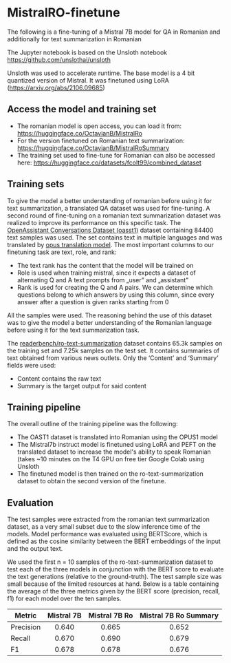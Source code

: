 # MistralRO-finetune
The following is a fine-tuning of a Mistral 7B model for QA in Romanian and additionally for text summarization in Romanian

The Jupyter notebook is based on the Unsloth notebook https://github.com/unslothai/unsloth

Unsloth was used to accelerate runtime. The base model is a 4 bit quantized version of Mistral. It was finetuned using LoRA (https://arxiv.org/abs/2106.09685)

## Access the model and training set

* The romanian model is open access, you can load it from: https://huggingface.co/OctavianB/MistralRo
* For the version finetuned on Romanian text summarization: https://huggingface.co/OctavianB/MistralRoSummary
* The training set used to fine-tune for Romanian can also be accessed here: https://huggingface.co/datasets/fcolt99/combined_dataset

## Training sets

To give the model a better understanding of romanian before using it for text summarization, a translated QA dataset was used for fine-tuning. A second round of fine-tuning on a romanian text summarization dataset was realized to improve its performance on this specific task.
The  [OpenAssistant Conversations Dataset (oasst1)](https://huggingface.co/datasets/readerbench/ro-text-summarization) dataset containing 84400 text samples was used.
The set contains text in multiple languages and was translated by [opus translation model](https://huggingface.co/Helsinki-NLP/opus-mt-en-ro).
The most important columns to our finetuning task are text, role, and rank:
*	The text rank has the content that the model will be trained on
*	Role is used when training mistral, since it expects a dataset of alternating Q and A text prompts from „user” and „assistant”
*	Rank is used for creating the Q and A pairs. We can determine which questions belong to which answers by using this column, since every answer after a question is given ranks starting from 0

All the samples were used. The reasoning behind the use of this dataset was to give the model a better understanding of the Romanian language before using it for the text summarization task.

The [readerbench/ro-text-summarization](https://huggingface.co/datasets/readerbench/ro-text-summarization) dataset contains 65.3k samples on the training set and 7.25k samples on the test set. It contains summaries of text obtained from various news outlets. Only the ‘Content’ and ‘Summary’ fields were used:
*	Content contains the raw text
*	Summary is the target output for said content

## Training pipeline

The overall outline of the training pipeline was the following:
*	The OAST1 dataset is translated into Romanian using the OPUS1 model
*	The Mistral7b instruct model is finetuned using LoRA and PEFT on the translated dataset to increase the model's ability to speak Romanian (takes ~10 minutes on the T4 GPU on free tier Google Colab using Unsloth
*	The finetuned model is then trained on the ro-text-summarization dataset to obtain the second version of the finetune.

<!--
Below are the training loss graphs for the two finetuned models (romanian finetuning on left, romanian text summarization finetuning on right):

<div style="display: flex;" align="center">
  <img src="./figs/Loss Romanian finetune.jpg" style="width: 40%;">
  <img src="./figs/Loss Romanian finetune.jpg" style="width: 40%;">
</div>
-->

## Evaluation


The test samples were extracted from the romanian text summarization dataset, as a very small subset due to the slow inference time of the models. Model performance was evaluated using BERTScore, which is defined as the cosine similarity between the BERT embeddings of the input and the output text.

We used the first n = 10 samples of the ro-text-summarization dataset to test each of the three models in conjunction with the BERT score to evaluate the text generations (relative to the ground-truth). The test sample size was small because of the limited resources at hand. 
Below is a table containing the average of the three metrics given by the BERT score (precision, recall, f1) for each model over the ten samples.

<div align="center">
  
| Metric | Mistral 7B | Mistral 7B Ro | Mistral 7B Ro Summary |
|----------|:----------:|:----------:|:----------:|
| Precision | 0.640 | 0.665 | 0.652 |
| Recall | 0.670 | 0.690 | 0.679 |
| F1 | 0.678 | 0.678 | 0.676 |

</div>
  

